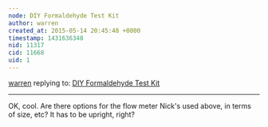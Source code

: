 ```yaml
---
node: DIY Formaldehyde Test Kit
author: warren
created_at: 2015-05-14 20:45:48 +0000
timestamp: 1431636348
nid: 11317
cid: 11668
uid: 1
---
```




[warren](../profile/warren) replying to: [DIY Formaldehyde Test Kit](../notes/nshapiro/11-03-2014/diy-formaldehyde-test-kit)

----
OK, cool. Are there options for the flow meter Nick's used above, in terms of size, etc? It has to be upright, right?